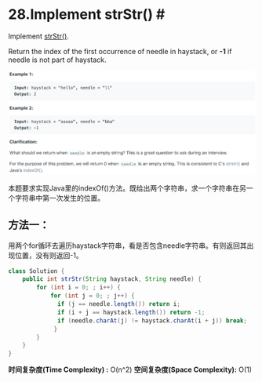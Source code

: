# 28.Implement strStr\(\) \#

Implement [strStr\(\)](http://www.cplusplus.com/reference/cstring/strstr/).

Return the index of the first occurrence of needle in haystack, or **-1** if needle is not part of haystack.

![](.gitbook/assets/ying-mu-kuai-zhao-20190731-shang-wu-10.30.02.png)

本题要求实现Java里的indexOf\(\)方法。既给出两个字符串，求一个字符串在另一个字符串中第一次发生的位置。

## 方法一：

用两个for循环去遍历haystack字符串，看是否包含needle字符串。有则返回其出现位置，没有则返回-1。

```java
class Solution {
    public int strStr(String haystack, String needle) {
        for (int i = 0; ; i++) {
            for (int j = 0; ; j++) {
              if (j == needle.length()) return i;
              if (i + j == haystack.length()) return -1;
              if (needle.charAt(j) != haystack.charAt(i + j)) break;
             }
        }
    }
}
```

**时间复杂度\(Time Complexity\) :** O\(n^2\)          **空间复杂度\(Space Complexity\):** O\(1\)

